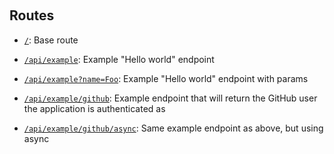 ‎‎‏‏‎ ‎

## Routes

- [`/`](/): Base route

- [`/api/example`](/api/example): Example "Hello world" endpoint

- [`/api/example?name=Foo`](/api/example?name=Foo): Example "Hello world" endpoint with params

- [`/api/example/github`](/api/example/github): Example endpoint that will return the GitHub user the application is authenticated as

- [`/api/example/github/async`](/api/example/github/async): Same example endpoint as above, but using async
